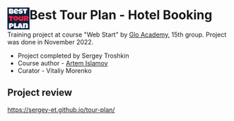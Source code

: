 # <img align="left" width="50" height="50" alt="logo" src="./img/btp-logo.png"> Best Tour Plan - Hotel Booking

Training project at course "Web Start" by [Glo Academy](https://glo.academy/), 15th group. Project was done in November 2022.

* Project completed by Sergey Troshkin
* Course author - [Artem Islamov](https://vk.com/aislam23)
* Сurator - Vitaliy Morenko

## Project review

https://sergey-et.github.io/tour-plan/
